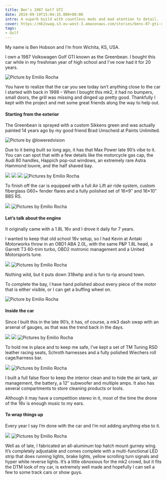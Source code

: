 ```yaml
---
title: Ben’s 1987 Golf GTI
date: 2019-09-19T15:04:15.000+00:00
intro: A superb build with countless mods and mad atention to detail.
cover: https://mk2swag.s3.eu-west-3.amazonaws.com/stories/bens-87-gti-cover.jpg
tags:
- Golf
---
```

My name is Ben Hobson and I’m from Wichita, KS, USA.

I own a 1987 Volkswagen Golf GTI known as the Greenbean. I bought this car while in my freshman year of high school and I’ve now had it for 20 years.

![Picture by Emilio Rocha](https://mk2swag.s3.eu-west-3.amazonaws.com/stories/bens-87-gti-intro.jpg)

You have to realize that the car you see today isn’t anything close to the car I started with back in 1998 – When I bought this mk2, it had no bumpers, small doors, the grill was missing and dinged up pretty good. Thankfully I kept with the project and met some great friends along the way to help out.

#### Starting from the exterior

The Greenbean is sprayed with a custom Sikkens green and was actually painted 14 years ago by my good friend Brad Umscheid at Paints Unlimited.

![Picture by @loweredvision](https://mk2swag.s3.eu-west-3.amazonaws.com/stories/bens-87-gti-exterior-1.jpg)

Due to it being built so long ago, it has that Max Power late 90’s vibe to it. You can can spot that with a few details like the motorcycle gas cap, the Audi 80 handles, Happich pop-out windows, an extremely rare Astra Hammond louvre, and the half shaved bay.

![](https://mk2swag.s3.eu-west-3.amazonaws.com/stories/bens-87-gti-exterior-2.jpg)
![](https://mk2swag.s3.eu-west-3.amazonaws.com/stories/bens-87-gti-exterior-3.jpg)
![](https://mk2swag.s3.eu-west-3.amazonaws.com/stories/bens-87-gti-exterior-4.jpg)
![Pictures by Emilio Rocha](https://mk2swag.s3.eu-west-3.amazonaws.com/stories/bens-87-gti-exterior-5.jpg)

To finish off the car is equipped with a full Air Lift air ride system, custom fiberglass G60+ fender flares and a fully polished set of 16×9″ and 16×10″ BBS RS.

![](https://mk2swag.s3.eu-west-3.amazonaws.com/stories/bens-87-gti-exterior-6.jpg)
![Pictures by Emilio Rocha](https://mk2swag.s3.eu-west-3.amazonaws.com/stories/bens-87-gti-exterior-7.jpg)


#### Let’s talk about the engine

It originally came with a 1.8L 16v and I drove it daily for 7 years.

I wanted to keep that old school 16v setup, so I had Kevin at Antaki Motorworks throw in an OBD1 ABA 2.0L, with the same P&P 1.8L head, a Garrett T3 60-trim turbo, OBD2 motronic management and a United Motorsports tune.

![](https://mk2swag.s3.eu-west-3.amazonaws.com/stories/bens-87-gti-engine-1.jpg)
![Pictures by Emilio Rocha](https://mk2swag.s3.eu-west-3.amazonaws.com/stories/bens-87-gti-engine-2.jpg)


Nothing wild, but it puts down 318whp and is fun to rip around town.

To complete the bay, I have hand polished about every piece of the motor that is either visible, or I can get a buffing wheel on.

![Picture by Emilio Rocha](https://mk2swag.s3.eu-west-3.amazonaws.com/stories/bens-87-gti-engine-3.jpg)

#### Inside the car

Since I built this in the late 90’s, it has, of course, a mk3 dash swap with an arsenal of gauges, as that was the trend back in the days.

![](https://mk2swag.s3.eu-west-3.amazonaws.com/stories/bens-87-gti-inside-1.jpg)
![](https://mk2swag.s3.eu-west-3.amazonaws.com/stories/bens-87-gti-inside-2.jpg)
![Pictures by Emilio Rocha](https://mk2swag.s3.eu-west-3.amazonaws.com/stories/bens-87-gti-inside-3.jpg)


To hold me in place and to keep me safe, I’ve kept a set of TM Tuning RSD leather racing seats, Schroth harnesses and a fully polished Wiechers roll cage/harness bar.

![](https://mk2swag.s3.eu-west-3.amazonaws.com/stories/bens-87-gti-inside-4.jpg)
![Pictures by Emilio Rocha](https://mk2swag.s3.eu-west-3.amazonaws.com/stories/bens-87-gti-inside-5.jpg)


I built a full false floor to keep the interior clean and to hide the air tank, air management, the battery, a 12″ subwoofer and multiple amps. It also has several compartments to store cleaning products or tools.

Although it may have a competition stereo in it, most of the time the drone of the 16v is enough music to my ears.

#### To wrap things up

Every year I say I’m done with the car and I’m not adding anything else to it.

![](https://mk2swag.s3.eu-west-3.amazonaws.com/stories/bens-87-gti-conclusion-1.jpg)
![Pictures by Emilio Rocha](https://mk2swag.s3.eu-west-3.amazonaws.com/stories/bens-87-gti-conclusion-2.jpg)

Well as of late, I fabricated an all-aluminum top hatch mount gurney wing. It’s completely adjustable and comes complete with a multi-functional LED strip that does running lights, brake lights, yellow scrolling turn signals and hyper white reverse lights. It’s a little obnoxious for the mk2 crowd, but it fits the DTM look of my car, is extremely well made and hopefully I can sell a few to some track cars or show guys.